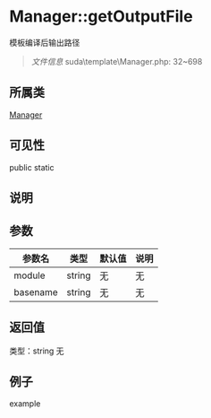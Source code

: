 # Manager::getOutputFile
模板编译后输出路径
> *文件信息* suda\template\Manager.php: 32~698
## 所属类 

[Manager](../Manager.md)

## 可见性

  public  static
## 说明



## 参数

 
| 参数名 | 类型 | 默认值 | 说明 |
|--------|-----|-------|-------|
 | module |  string | 无 | 无 |
 | basename |  string | 无 | 无 |
## 返回值
 
类型：string
无
## 例子

example